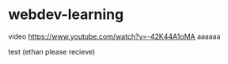# webdev-learning
video https://www.youtube.com/watch?v=-42K44A1oMA aaaaaa

test (ethan please recieve)